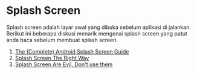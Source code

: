 # Splash Screen

Splash screen adalah layar awal yang dibuka sebelum aplikasi di jalankan. Berikut ini beberapa diskusi menarik mengenai splash screen yang patut anda baca sebelum membuat splash screen.

1. [The (Complete) Android Splash Screen Guide](https://android.jlelse.eu/the-complete-android-splash-screen-guide-c7db82bce565)
2. [Splash Screen The Right Way](https://www.bignerdranch.com/blog/splash-screens-the-right-way/)
3. [Splash Screen Are Evil, Don't use them](https://cyrilmottier.com/2012/05/03/splash-screens-are-evil-dont-use-them/)
